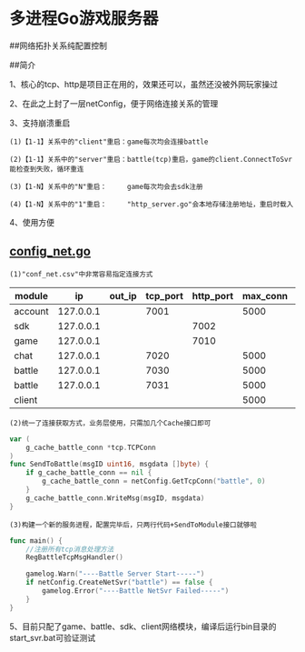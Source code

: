 # 多进程Go游戏服务器
##网络拓扑关系纯配置控制

##简介

1、核心的tcp、http是项目正在用的，效果还可以，虽然还没被外网玩家操过

2、在此之上封了一层netConfig，便于网络连接关系的管理

3、支持崩溃重启

	(1)【1-1】关系中的"client"重启：game每次均会连接battle

	(2)【1-1】关系中的"server"重启：battle(tcp)重启，game的client.ConnectToSvr能检查到失败，循环重连

	(3)【1-N】关系中的"N"重启：     game每次均会去sdk注册

	(4)【1-N】关系中的"1"重启：     "http_server.go"会本地存储注册地址，重启时载入

4、使用方便

[config_net.go](https://github.com/3workman/Sundry/tree/master/go/src/netConfig/config_net.go)
--------------

	(1)"conf_net.csv"中非常容易指定连接方式
| module  | ip        | out_ip | tcp_port | http_port | max_conn | svr_id | connect |
| ------- | --------- | ------ | -------- | --------- | -------- | ------ | ------- |
| account | 127.0.0.1 |        | 7001     |           | 5000     |        |         |
| sdk     | 127.0.0.1 |        |          | 7002      |          | 1      |         |
| game    | 127.0.0.1 |        |          | 7010      |          | 1      | sdk|battle |
| chat    | 127.0.0.1 |        | 7020     |           | 5000     |        |         |
| battle  | 127.0.0.1 |        | 7030     |           | 5000     | 1      |         |
| battle  | 127.0.0.1 |        | 7031     |           | 5000     | 2      |         |
| client  |           |        |          |           | 5000     |        | game|sdk|battle |

	
	(2)统一了连接获取方式，业务层使用，只需加几个Cache接口即可
```go
var (
	g_cache_battle_conn *tcp.TCPConn
)
func SendToBattle(msgID uint16, msgdata []byte) {
	if g_cache_battle_conn == nil {
		g_cache_battle_conn = netConfig.GetTcpConn("battle", 0)
	}
	g_cache_battle_conn.WriteMsg(msgID, msgdata)
}
```
	
	(3)构建一个新的服务进程，配置完毕后，只两行代码+SendToModule接口就够啦
```go
func main() {
	//注册所有tcp消息处理方法
	RegBattleTcpMsgHandler()

	gamelog.Warn("----Battle Server Start-----")
	if netConfig.CreateNetSvr("battle") == false {
		gamelog.Error("----Battle NetSvr Failed-----")
	}
}
```

5、目前只配了game、battle、sdk、client网络模块，编译后运行bin目录的start_svr.bat可验证测试